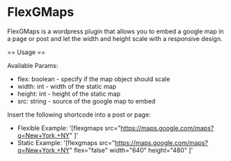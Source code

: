 FlexGMaps
================================

FlexGMaps is a wordpress plugin that allows you to embed a google map in a page or post and let the width and height scale with a responsive design.

== Usage ==

Available Params:
* flex: boolean - specify if the map object should scale
* width: int - width of the static map
* height: int - height of the static map
* src: string - source of the google map to embed

Insert the following shortcode into a post or page:
* Flexible Example: '[flexgmaps src="https://maps.google.com/maps?q=New+York,+NY" ]'
* Static Example: '[flexgmaps src="https://maps.google.com/maps?q=New+York,+NY" flex="false" width="640" height="480" ]'
